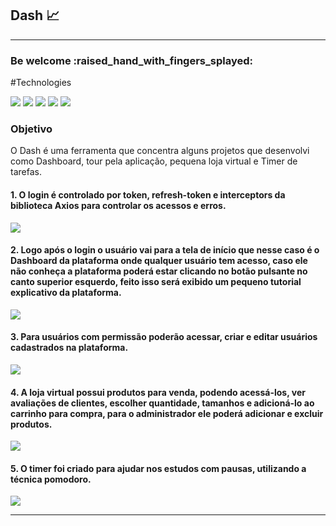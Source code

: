 <h2>Dash 📈</h2>

<hr/>

<h3>Be welcome :raised_hand_with_fingers_splayed:</h3>

#Technologies
<div>
  <img src="https://img.shields.io/badge/Next.js-000000.svg?style=for-the-badge&logo=nextdotjs&logoColor=white" />
  <img src="https://img.shields.io/badge/TypeScript-3178C6.svg?style=for-the-badge&logo=TypeScript&logoColor=white" />
  <img src="https://img.shields.io/badge/React%20Query-FF4154.svg?style=for-the-badge&logo=React-Query&logoColor=white" />
  <img src="https://img.shields.io/badge/Prisma-2D3748.svg?style=for-the-badge&logo=Prisma&logoColor=white" />
  <img src="https://img.shields.io/badge/Chakra%20UI-319795.svg?style=for-the-badge&logo=Chakra-UI&logoColor=white" />
</div>

<h3>Objetivo</h3>

<P>
  O Dash é uma ferramenta que concentra alguns projetos que desenvolvi como Dashboard, tour pela aplicação, pequena loja virtual e Timer de tarefas.
</p>

<div>
  <h4>1. O login é controlado por token, refresh-token e interceptors da biblioteca Axios para controlar os acessos e erros.</h4>
  <img src="https://github.com/Spanserki/Spanserki/assets/97187822/892400de-8255-4c61-bbd8-152ba9d98e7a" />
</div>

<div>
  <h4>
    2. Logo após o login o usuário vai para a tela de início que nesse caso é o Dashboard da plataforma onde qualquer usuário tem acesso,
    caso ele não conheça a plataforma poderá estar clicando no botão pulsante no canto superior esquerdo, feito isso será exibido um pequeno tutorial explicativo da plataforma.
  </h4>
  <img src="https://github.com/Spanserki/Spanserki/assets/97187822/42cdfdd8-af0f-4fbb-8ac0-20c54e7cb3ad" />
</div>

<div>
  <h4>3. Para usuários com permissão poderão acessar, criar e editar usuários cadastrados na plataforma.</h4>
  <img src="https://github.com/Spanserki/Spanserki/assets/97187822/ef78454e-f091-406d-9d8c-6266112439a1" />
</div>

<div>
  <h4>
    4. A loja virtual possui produtos para venda, podendo acessá-los, ver avaliações de clientes, escolher quantidade, tamanhos e adicioná-lo ao carrinho para compra,
    para o administrador ele poderá adicionar e excluir produtos.
  </h4>
  <img src="https://github.com/Spanserki/Spanserki/assets/97187822/25b06d10-fbd0-4f83-9eef-e7a33df5e807" />
</div>

<div>
  <h4>
    5. O timer foi criado para ajudar nos estudos com pausas, utilizando a técnica pomodoro.
  </h4>
  <img src="https://github.com/Spanserki/Spanserki/assets/97187822/bd235177-ef79-4c62-959d-a2c0868b4660" />
</div>

<hr/>
